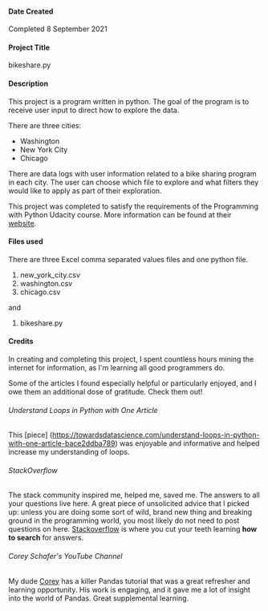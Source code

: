 
#### Date Created
Completed 8 September 2021

#### Project Title
bikeshare.py

#### Description
This project is a program written in python. The goal of the program is to receive user input to direct how to explore the data.

There are three cities:
- Washington
- New York City
- Chicago

There are data logs with user information related to a bike sharing program in each city. The user can choose which file to explore and what filters they would like to apply as part of their exploration.

This project was completed to satisfy the requirements of the Programming with Python Udacity course. More information can be found at their [website](http://udacity.com "Udacity website").

#### Files used
There are three Excel comma separated values files and one python file.
1. new_york_city.csv
2. washington.csv
3. chicago.csv

and
1. bikeshare.py

#### Credits
In creating and completing this project, I spent countless hours mining the internet for information, as I'm learning all good programmers do.

Some of the articles I found especially helpful or particularly enjoyed, and I owe them an additional dose of gratitude. Check them out!

###### _Understand Loops in Python with One Article_
This [piece] (https://towardsdatascience.com/understand-loops-in-python-with-one-article-bace2ddba789) was enjoyable and informative and helped increase my understanding of loops.

###### _StackOverflow_
The stack community inspired me, helped me, saved me. The answers to all your questions live here. A great piece of unsolicited advice that I picked up: unless you are doing some sort of wild, brand new thing and breaking ground in the programming world, you most likely do not need to post questions on here. [Stackoverflow](https://stackoverflow.com) is where you cut your teeth learning **how to search** for answers.

###### _Corey Schafer's YouTube Channel_
My dude [Corey](https://www.youtube.com/watch?v=ZyhVh-qRZPA&list=PL-osiE80TeTsWmV9i9c58mdDCSskIFdDS&ab_channel=CoreySchafer "YouTube Channel link") has a killer Pandas tutorial that was a great refresher and learning opportunity. His work is engaging, and it gave me a lot of insight into the world of Pandas. Great supplemental learning.
